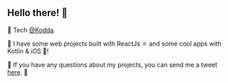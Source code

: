 ## Hello there! 🌊

💜 Tech [@Kodda](https://kodda.mx/).


🌸 I have some web projects built with ReactJs ⚛️ and some cool apps with Kotlin & iOS 📱!


🦆 If you have any questions about my projects, you can send me a tweet [here](https://twitter.com/MikeAlvaradoL). 🙌

<!--
**MikeAlvarado/MikeAlvarado** is a ✨ _special_ ✨ repository because its `README.md` (this file) appears on your GitHub profile.

Here are some ideas to get you started:

- 🔭 I’m currently working on ...
- 🌱 I’m currently learning ...
- 👯 I’m looking to collaborate on ...
- 🤔 I’m looking for help with ...
- 💬 Ask me about ...
- 📫 How to reach me: ...
- 😄 Pronouns: ...
- ⚡ Fun fact: ...
-->
